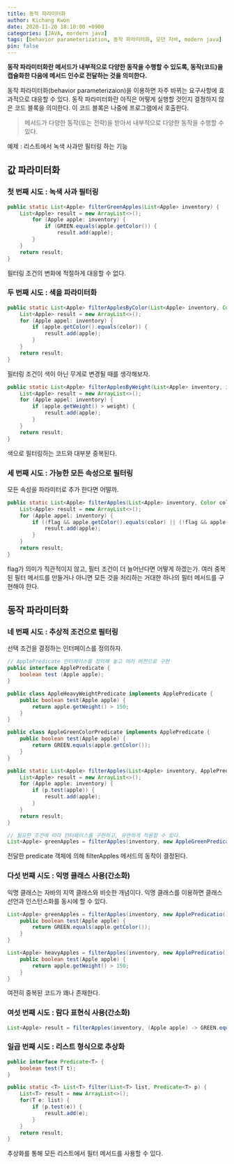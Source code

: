 ```yaml
---
title: 동적 파라미터화
author: Kichang Kwon
date: 2020-11-20 18:10:00 +0900
categories: [JAVA, mordern java]
tags: [behavior parameterization, 동작 파라미터화, 모던 자바, modern java]
pin: false
---
```


**동작 파라미터화란 메서드가 내부적으로 다양한 동작을 수행할 수 있도록, 동작(코드)을 캡슐화한 다음에 메서드 인수로 전달하는 것을 의미한다.**

동작 파라미터화(behavior parameterizaion)을 이용하면 자주 바뀌는 요구사항에 효과적으로 대응할 수 있다. 동작 파라미터화란 아직은 어떻게 실행할 것인지 결정하지 않은 코드 블록을 의미한다. 이 코드 블록은 나중에 프로그램에서 호출한다.
> 메서드가 다양한 동작(또는 전략)을 받아서 내부적으로 다양한 동작을 수행할 수 있다.

예제 : 리스트에서 녹색 사과만 필터링 하는 기능

## 값 파라미터화
### 첫 번째 시도 : 녹색 사과 필터링
```java
public static List<Apple> filterGreenApples(List<Apple> inventory) {
    List<Apple> result = new ArrayList<>();
        for (Apple apple: inventory) {
            if (GREEN.equals(apple.getColor()) {
                result.add(apple);
        }
    }
    return result;
}
```
필터링 조건의 변화에 적절하게 대응할 수 없다.

### 두 번째 시도 : 색을 파라미터화
```java
public static List<Apple> filterApplesByColor(List<Apple> inventory, Color color) {
    List<Apple> result = new ArrayList<>();
    for (Apple appel: inventory) {
        if (apple.getColor().equals(color)) {
            result.add(apple);
        }
    }
    return result;
}
```

필터링 조건이 색이 아닌 무게로 변경될 때를 생각해보자.
```java
public static List<Apple> filterApplesByWeight(List<Apple> inventory, int weight) {
    List<Apple> result = new ArrayList<>();
    for (Apple appel: inventory) {
        if (apple.getWeight() > weight) {
            result.add(apple);
        }
    }
    return result;
}
```
색으로 필터링하는 코드와 대부분 중복된다.

### 세 번째 시도 : 가능한 모든 속성으로 필터링
모든 속성을 파라미터로 추가 한다면 어떨까.
```java
public static List<Apple> filterApples(List<Apple> inventory, Color color, int weight, boolean flag) {
    List<Apple> result = new ArrayList<>();
    for (Apple appel: inventory) {
        if ((flag && apple.getColor().equals(color) || (!flag && apple.getWeight() > weight)) {
            result.add(apple);
        }
    }
    return result;
}
```
flag가 의미가 직관적이지 않고, 필터 조건이 더 늘어난다면 어떻게 하겠는가. 여러 중복된 필터 메서드를 만들거나 아니면 모든 것을 처리하는 거대한 하나의 필터 메서드를 구현해야 한다.

## 동작 파라미터화
### 네 번째 시도 : 추상적 조건으로 필터링
선택 조건을 결정하는 인터페이스를 정의하자.
```java
// ApplePredicate 인터페이스를 정의해 놓고 여러 버전으로 구현
public interface ApplePredicate {
    boolean test (Apple apple);
}

public class AppleHeavyWeightPredicate implements ApplePredicate {
    public boolean test(Apple apple) {
        return apple.getWeight() > 150;
    }
}

public class AppleGreenColorPredicate implements ApplePredicate {
    public boolean test(Apple apple) {
        return GREEN.equals(apple.getColor());
    }
}
```

```java
public static List<Apple> filterApples(List<Apple> inventory, ApplePredicate p) {
    List<Apple> result = new ArrayList<>();
    for (Apple apple: inventory) {
        if (p.test(apple)) {
            result.add(apple);
        }
    }
    return result;
}

// 필요한 조건에 따라 인터페이스를 구현하고, 유연하게 적용할 수 있다.
List<Apple> greenApples = filterApples(inventory, new AppleGreenPredicate());
```

전달한 predicate 객체에 의해 filterApples 메서드의 동작이 결정된다.

### 다섯 번째 시도 : 익명 클래스 사용(간소화)
익명 클래스는 자바의 지역 클래스와 비슷한 개념이다. 익명 클래스를 이용하면 클래스 선언과 인스턴스화를 동시에 할 수 있다.
```java
List<Apple> greenApples = filterApples(inventory, new ApplePredicatio() {
    public boolean test(Apple apple) {
        return GREEN.equals(apple.getColor());
    }
}

List<Apple> heavyApples = filterApples(inventory, new ApplePredicatio() {
    public boolean test(Apple apple) {
        return apple.getWeight() > 150;
    }
}
```
여전히 중복된 코드가 꽤나 존재한다.

### 여섯 번째 시도 : 람다 표현식 사용(간소화)
```java
List<Apple> result = filterApples(inventory, (Apple apple) -> GREEN.equals(apple.getColor()));
```

### 일곱 번째 시도 : 리스트 형식으로 추상화
```java
public interface Predicate<T> {
    boolean test(T t);
}

public static <T> List<T> filter(List<T> list, Predicate<T> p) {
    List<T> result = new ArrayList<>();
    for(T e: list) {
        if (p.test(e)) {
            result.add(e);
        }
    }
    return result;
}
```
추상화를 통해 모든 리스트에서 필터 메서드를 사용할 수 있다.












